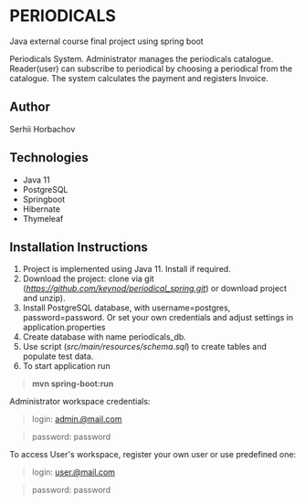 
# PERIODICALS
Java external course final project using spring boot

Periodicals System. Administrator manages the periodicals catalogue. Reader(user) can subscribe to periodical by choosing a periodical from the catalogue. 
The system calculates the payment and registers Invoice.  

## Author
Serhii Horbachov

## Technologies
- Java 11
- PostgreSQL 
- Springboot 
- Hibernate
- Thymeleaf

## Installation Instructions
1. Project is implemented using Java 11. Install if required.  
2. Download the project: clone via git (_https://github.com/keynod/periodical_spring.git_) or download project and unzip).
3. Install PostgreSQL database, with username=postgres, password=password. Or set your own credentials and adjust settings in application.properties 
4. Create database with name periodicals_db.
5. Use script (_src/main/resources/schema.sql_) to create tables and populate test data.  
6. To start application run 
>__mvn spring-boot:run__

Administrator workspace credentials: 
>login: admin.@mail.com

>password: password

To access User's workspace, register your own user or use predefined one: 
>login: user.@mail.com

>password: password

